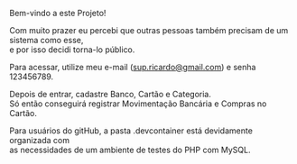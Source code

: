 Bem-vindo a este Projeto!  

Com muito prazer eu percebi que outras pessoas também precisam de um sistema como esse,  
e por isso decidi torna-lo público.

Para acessar, utilize meu e-mail (sup.ricardo@gmail.com) e senha 123456789.  

Depois de entrar, cadastre Banco, Cartão e Categoria.  
Só então conseguirá registrar Movimentação Bancária e Compras no Cartão.  

Para usuários do gitHub, a pasta .devcontainer está devidamente organizada com  
as necessidades de um ambiente de testes do PHP com MySQL.

